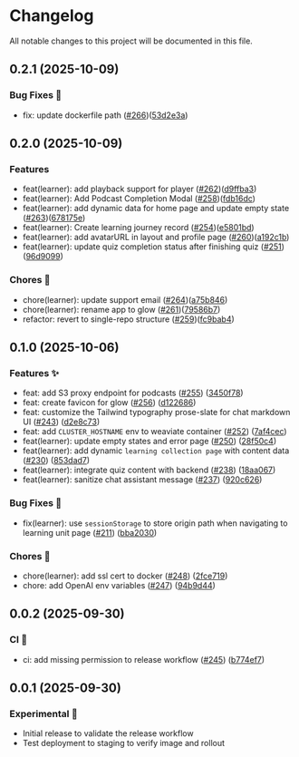 # Changelog

All notable changes to this project will be documented in this file.

## 0.2.1 (2025-10-09)

### Bug Fixes 🐛

- fix: update dockerfile path ([#266](https://github.com/String-sg/onward/pull/266))([53d2e3a](https://github.com/String-sg/onward/commit/53d2e3a554aaeac0c0ae7c9d6a495346c8838c7f))

## 0.2.0 (2025-10-09)

### Features

- feat(learner): add playback support for player ([#262](https://github.com/String-sg/onward/pull/262))([d9ffba3](https://github.com/String-sg/onward/commit/d9ffba30f22ae2ffb7ce4b25f10f649c041ae9c7))
- feat(learner): Add Podcast Completion Modal ([#258](https://github.com/String-sg/onward/pull/258))([fdb16dc](https://github.com/String-sg/onward/commit/fdb16dc73e17973624f7e1b2dc2d49bd08996195))
- feat(learner): add dynamic data for home page and update empty state ([#263](https://github.com/String-sg/onward/pull/263))([678175e](https://github.com/String-sg/onward/commit/678175e4042cbcfb8d751aac7f69e7581fe92225))
- feat(learner): Create learning journey record ([#254](https://github.com/String-sg/onward/pull/254))([e5801bd](https://github.com/String-sg/onward/commit/e5801bd75505607af82b931749b788999b97bc69))
- feat(learner): add avatarURL in layout and profile page ([#260](https://github.com/String-sg/onward/pull/260))([a192c1b](https://github.com/String-sg/onward/commit/a192c1b837d257de8afa22728e521c6a2d951fc6))
- feat(learner): update quiz completion status after finishing quiz ([#251](https://github.com/String-sg/onward/pull/251))([96d9099](https://github.com/String-sg/onward/commit/96d9099c2402e34d88c8f1ff9d252ed1d6bb709f))

### Chores 🧹

- chore(learner): update support email ([#264](https://github.com/String-sg/onward/pull/264))([a75b846](https://github.com/String-sg/onward/commit/a75b84698a74828d36c0e89623f2811ab07430d8))
- chore(learner): rename app to glow ([#261](https://github.com/String-sg/onward/pull/261))([79586b7](https://github.com/String-sg/onward/commit/79586b7da1cd224934288660d3986dcfee57ef83))
- refactor: revert to single-repo structure ([#259](https://github.com/String-sg/onward/pull/259))([fc9bab4](https://github.com/String-sg/onward/commit/fc9bab480d0107c5851f0a9acf28fa51f2e8f757))

## 0.1.0 (2025-10-06)

### Features ✨

- feat: add S3 proxy endpoint for podcasts ([#255](https://github.com/String-sg/onward/pull/255)) ([3450f78](https://github.com/String-sg/onward/commit/3450f7895f31cc36a87b5d16048fd26705d93fa4))
- feat: create favicon for glow ([#256](https://github.com/String-sg/onward/pull/256)) ([d122686](https://github.com/String-sg/onward/commit/d122686d712c6f0d8def21988079563d092719fd))
- feat: customize the Tailwind typography prose-slate for chat markdown UI ([#243](https://github.com/String-sg/onward/pull/243)) ([d2e8c73](https://github.com/String-sg/onward/commit/d2e8c73597cf7d9c07860c4e86ede1eeb70a77f1))
- feat: add `CLUSTER_HOSTNAME` env to weaviate container ([#252](https://github.com/String-sg/onward/pull/252)) ([7af4cec](https://github.com/String-sg/onward/commit/7af4cec764925021c306361fb2ea9f66940e16cd))
- feat(learner): update empty states and error page ([#250](https://github.com/String-sg/onward/pull/250)) ([28f50c4](https://github.com/String-sg/onward/commit/28f50c44a26bdf974e21fdf0cc04fc6168130c67))
- feat(learner): add dynamic `learning collection page` with content data ([#230](https://github.com/String-sg/onward/pull/230)) ([853dad7](https://github.com/String-sg/onward/commit/853dad75ab25859d86db28465bbe71470433fc4f))
- feat(learner): integrate quiz content with backend ([#238](https://github.com/String-sg/onward/pull/238)) ([18aa067](https://github.com/String-sg/onward/commit/18aa067e05293921d2fe4d7cef290190afdc8c9e))
- feat(learner): sanitize chat assistant message ([#237](https://github.com/String-sg/onward/pull/237)) ([920c626](https://github.com/String-sg/onward/commit/920c626ddc77079bb51f1bc72d324ba0f35e56ad))

### Bug Fixes 🐛

- fix(learner): use `sessionStorage` to store origin path when navigating to learning unit page ([#211](https://github.com/String-sg/onward/pull/211)) ([bba2030](https://github.com/String-sg/onward/commit/bba2030cbb46e950e107c83d31adcf5a7e62735d))

### Chores 🧹

- chore(learner): add ssl cert to docker ([#248](https://github.com/String-sg/onward/pull/248)) ([2fce719](https://github.com/String-sg/onward/commit/2fce719f8cad036deb86180b6d918dfac7698ba8))
- chore: add OpenAI env variables ([#247](https://github.com/String-sg/onward/pull/247)) ([94b9d44](https://github.com/String-sg/onward/commit/94b9d442bcf654be88a32fda1c07484d9da896c8))

## 0.0.2 (2025-09-30)

### CI 🤖

- ci: add missing permission to release workflow ([#245](https://github.com/String-sg/onward/pull/245)) ([b774ef7](https://github.com/String-sg/onward/commit/b774ef7b336ad5c13e13c8a767749aac9b8f57d3))

## 0.0.1 (2025-09-30)

### Experimental 🧪

- Initial release to validate the release workflow
- Test deployment to staging to verify image and rollout
